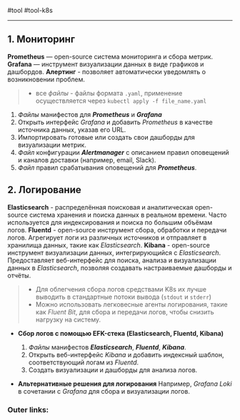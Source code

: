 #tool #tool-k8s

---
## 1. Мониторинг

**Prometheus** — open-source система мониторинга и сбора метрик. 
**Grafana** — инструмент визуализации данных в виде графиков и дашбордов.
**Алертинг** - позволяет автоматически уведомлять о возникновении проблем.

> - все *файлы* - файлы формата `.yaml`, применение осуществляется через `kubectl apply -f file_name.yaml`

1. *Файлы* манифестов для ***Prometheus*** и ***Grafana***
2. Открыть интерфейс *Grafana* и добавить *Prometheus* в качестве источника данных, указав его URL.
3. Импортировать готовые или создать свои дашборды для визуализации метрик.
4. *Файл* конфигурации ***Alertmanager*** с описанием правил оповещений и каналов доставки (например, email, Slack).
5. *Файл* правил срабатывания оповещений для ***Prometheus***.

## 2. Логирование

**Elasticsearch** - распределённая поисковая и аналитическая open-source система хранения и поиска данных в реальном времени. Часто используется для индексирования и поиска по большим объёмам логов.
**Fluentd** - open-source инструмент сбора, обработки и передачи логов. Агрегирует логи из различных источников и отправляет в хранилища данных, такие как *Elasticsearch*.
**Kibana** - open-source инструмент визуализации данных, интегрирующийся с *Elasticsearch*. Предоставляет веб-интерфейс для поиска, анализа и визуализации данных в *Elasticsearch*, позволяя создавать настраиваемые дашборды и отчёты.

> - Для облегчения сбора логов средствами K8s их лучше выводить в стандартные потоки вывода (`stdout` и `stderr`)
> - Можно использовать легковесные агенты логирования, такие как *Fluent Bit*, для сбора и передачи логов, чтобы снизить нагрузку на систему.

- **Сбор логов с помощью EFK-стека (Elasticsearch, Fluentd, Kibana)**
	1. *Файлы* манифестов ***Elasticsearch***, ***Fluentd***, ***Kibana***.
	2. Открыть веб-интерфейс *Kibana* и добавить индексный шаблон, соответствующий логам из *Fluentd*.
	3. Создать визуализации и дашборды для анализа логов.

- **Альтернативные решения для логирования**
	Например, *Grafana Loki* в сочетании с *Grafana* для сбора и визуализации логов.

### Outer links:

